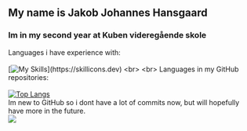 ## My name is Jakob Johannes Hansgaard
### Im in my second year at Kuben videregående skole
Languages i have experience with:
<br>
<br>
[![My Skills](https://skillicons.dev/icons?i=js,html,css,php,mysql,powershell,py,)](https://skillicons.dev)
<br>
<br>
Languages in my GitHub repositories:
<br>
<br>
[![Top Langs](https://github-readme-stats.vercel.app/api/top-langs/?username=jahaa023&layout=pie)](https://github.com/anuraghazra/github-readme-stats)
<br>
Im new to GitHub so i dont have a lot of commits now, but will hopefully have more in the future.
<br>
<picture>
  <source
    srcset="https://github-readme-stats.vercel.app/api?username=jahaa023&show_icons=true"
    media="(prefers-color-scheme: light), (prefers-color-scheme: no-preference)"
  />
  <img src="https://github-readme-stats.vercel.app/api?username=jahaa023&show_icons=true" />
</picture>
